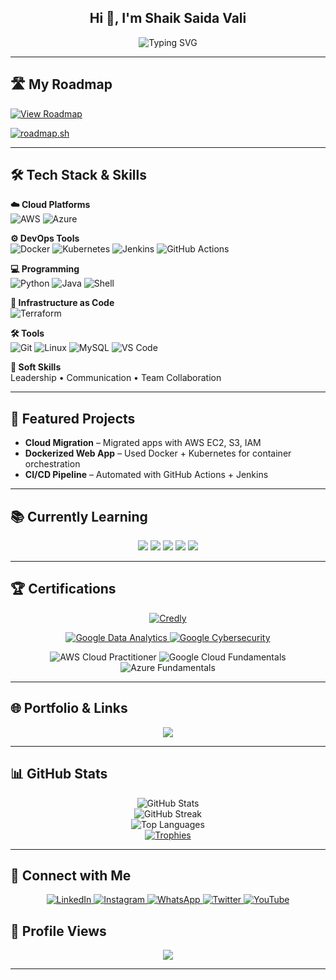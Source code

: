 <h2 align="center">Hi 👋, I'm Shaik Saida Vali</h2>

<p align="center">
  <img src="https://readme-typing-svg.demolab.com?font=Fira+Code&pause=1000&center=true&vCenter=true&width=450&lines=Cloud+%26+DevOps+Enthusiast;Aspiring+Program+Analyst+Intern;Tech+Explorer+%7C+Lifelong+Learner" alt="Typing SVG" />
</p>

---

## 🛣️ My Roadmap
[![View Roadmap](https://img.shields.io/badge/🚀%20View-Roadmap-orange?style=for-the-badge)](https://github.com/shaiksaidavali/shaiksaidavali/blob/main/roadmap.md)

<a href="https://roadmap.sh"><img src="https://roadmap.sh/card/wide/651b0fcc1205b5c21b6a74fc?variant=light" alt="roadmap.sh"/></a> 

---

## 🛠️ Tech Stack & Skills

**☁️ Cloud Platforms**  
![AWS](https://img.shields.io/badge/AWS-%23FF9900.svg?style=flat-square&logo=amazonaws&logoColor=white) ![Azure](https://img.shields.io/badge/Azure-%230072C6.svg?style=flat-square&logo=microsoftazure&logoColor=white)

**⚙️ DevOps Tools**  
![Docker](https://img.shields.io/badge/Docker-%230db7ed.svg?style=flat-square&logo=docker&logoColor=white) ![Kubernetes](https://img.shields.io/badge/Kubernetes-%23326ce5.svg?style=flat-square&logo=kubernetes&logoColor=white) ![Jenkins](https://img.shields.io/badge/Jenkins-%23D24939.svg?style=flat-square&logo=jenkins&logoColor=white) ![GitHub Actions](https://img.shields.io/badge/GitHub_Actions-%232671E5.svg?style=flat-square&logo=githubactions&logoColor=white)

**💻 Programming**  
![Python](https://img.shields.io/badge/Python-%233776AB.svg?style=flat-square&logo=python&logoColor=white) ![Java](https://img.shields.io/badge/Java-%23ED8B00.svg?style=flat-square&logo=java&logoColor=white) ![Shell](https://img.shields.io/badge/Shell-%23121011.svg?style=flat-square&logo=gnu-bash&logoColor=white)

**🧱 Infrastructure as Code**  
![Terraform](https://img.shields.io/badge/Terraform-%235835CC.svg?style=flat-square&logo=terraform&logoColor=white)

**🛠️ Tools**  
![Git](https://img.shields.io/badge/Git-%23F05032.svg?style=flat-square&logo=git&logoColor=white) ![Linux](https://img.shields.io/badge/Linux-%23000.svg?style=flat-square&logo=linux&logoColor=white) ![MySQL](https://img.shields.io/badge/MySQL-%234479A1.svg?style=flat-square&logo=mysql&logoColor=white) ![VS Code](https://img.shields.io/badge/VSCode-%23007ACC.svg?style=flat-square&logo=visual-studio-code&logoColor=white)

**🧠 Soft Skills**  
Leadership • Communication • Team Collaboration

---

## 🚀 Featured Projects

- **Cloud Migration** – Migrated apps with AWS EC2, S3, IAM  
- **Dockerized Web App** – Used Docker + Kubernetes for container orchestration  
- **CI/CD Pipeline** – Automated with GitHub Actions + Jenkins  

---

## 📚 Currently Learning

<p align="center">
  <a href="https://www.cloudskillsboost.google/"><img src="https://img.shields.io/badge/Google%20Cloud%20Skills%20Boost-4285F4?style=for-the-badge&logo=googlecloud&logoColor=white" /></a> 
  <a href="https://learn.microsoft.com/en-us/training/"><img src="https://img.shields.io/badge/Microsoft%20Learn-0078D4?style=for-the-badge&logo=microsoft&logoColor=white" /></a> 
  <a href="https://aws.amazon.com/training/"><img src="https://img.shields.io/badge/AWS%20Skill%20Builder-FF9900?style=for-the-badge&logo=amazonaws&logoColor=white" /></a> 
  <a href="https://www.linkedin.com/learning/"><img src="https://img.shields.io/badge/LinkedIn%20Learning-0A66C2?style=for-the-badge&logo=linkedin&logoColor=white" /></a> 
  <a href="https://www.udemy.com/"><img src="https://img.shields.io/badge/Udemy-A435F0?style=for-the-badge&logo=udemy&logoColor=white" /></a> 
</p>

---

## 🏆 Certifications

<p align="center">
  <a href="https://www.credly.com/users/shaik-saida-vali" target="_blank">
    <img src="https://img.shields.io/badge/View%20My-Certifications-orange?style=for-the-badge&logo=credly&logoColor=white" alt="Credly" />
  </a>
</p>

<p align="center">
  <a href="https://www.credly.com/badges/04a6feaf-b293-43e3-8437-6f55cab92478/public_url" target="_blank">
    <img src="https://img.shields.io/badge/Google%20Data%20Analytics-34A853?style=for-the-badge&logo=google&logoColor=white" alt="Google Data Analytics" />
  </a>
  <a href="https://www.credly.com/badges/04a6feaf-b293-43e3-8437-6f55cab92478/public_url" target="_blank">
    <img src="https://img.shields.io/badge/Google%20Cybersecurity-34A853?style=for-the-badge&logo=google&logoColor=white" alt="Google Cybersecurity" />
  </a>
</p>

<p align="center">
  <img src="https://img.shields.io/badge/AWS%20Cloud%20Practitioner-232F3E?style=for-the-badge&logo=amazonaws&logoColor=white" alt="AWS Cloud Practitioner" />
  <img src="https://img.shields.io/badge/Google%20Cloud%20Fundamentals-4285F4?style=for-the-badge&logo=googlecloud&logoColor=white" alt="Google Cloud Fundamentals" />
  <img src="https://img.shields.io/badge/Azure%20Fundamentals-0078D4?style=for-the-badge&logo=microsoftazure&logoColor=white" alt="Azure Fundamentals" />
</p>

---

## 🌐 Portfolio & Links

<p align="center">
  <a href="https://bento.me/urstrulysaidA"><img src="https://img.shields.io/badge/Bento-Portfolio-%23FF5F5F?style=for-the-badge&logo=bento&logoColor=white"></a>
</p>

---

## 📊 GitHub Stats

<p align="center">
  <img src="https://github-readme-stats.vercel.app/api?username=urstrulysaida&show_icons=true&locale=en" alt="GitHub Stats" />
  <br />
  <img src="https://github-readme-streak-stats.herokuapp.com/?user=urstrulysaida" alt="GitHub Streak" />
  <br />
  <img src="https://github-readme-stats.vercel.app/api/top-langs?username=urstrulysaida&show_icons=true&locale=en&layout=compact" alt="Top Languages" />
  <br />
  <a href="https://github.com/ryo-ma/github-profile-trophy"><img src="https://github-profile-trophy.vercel.app/?username=urstrulysaida" alt="Trophies" /></a>
</p>

---

## 🤝 Connect with Me

<p align="center">
  <a href="https://www.linkedin.com/in/shaiksaidavali/">
    <img src="https://img.shields.io/badge/LinkedIn-Shaik_Saida_Vali-0A66C2?style=for-the-badge&logo=linkedin&logoColor=white" alt="LinkedIn" />
  </a>
  <a href="https://www.instagram.com/urstrulysaida/">
    <img src="https://img.shields.io/badge/Instagram-@urstrulysaida-E4405F?style=for-the-badge&logo=instagram&logoColor=white" alt="Instagram" />
  </a>
  <a href="https://wa.me/917674012184?text=hi">
    <img src="https://img.shields.io/badge/WhatsApp-Message-25D366?style=for-the-badge&logo=whatsapp&logoColor=white" alt="WhatsApp" />
  </a>
  <a href="https://x.com/Urstrulysaida_">
    <img src="https://img.shields.io/badge/Twitter-@Urstrulysaida_-1DA1F2?style=for-the-badge&logo=twitter&logoColor=white" alt="Twitter" />
  </a>
  <a href="https://www.youtube.com/@Urstrulysaida">
    <img src="https://img.shields.io/badge/YouTube-@Urstrulysaida-FF0000?style=for-the-badge&logo=youtube&logoColor=white" alt="YouTube" />
  </a>
</p>


## 👀 Profile Views

<p align="center">
  <img src="https://visitor-badge.laobi.icu/badge?page_id=urstrulysaida.urstrulysaida" />
</p>

---
